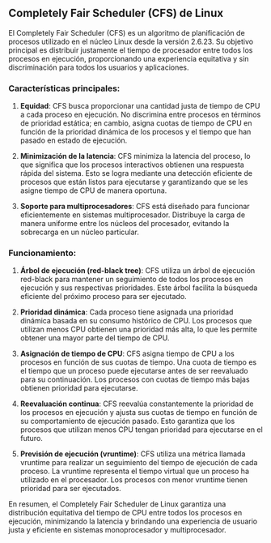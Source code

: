 ## Completely Fair Scheduler (CFS) de Linux

El Completely Fair Scheduler (CFS) es un algoritmo de planificación de procesos utilizado en el núcleo Linux desde la versión 2.6.23. Su objetivo principal es distribuir justamente el tiempo de procesador entre todos los procesos en ejecución, proporcionando una experiencia equitativa y sin discriminación para todos los usuarios y aplicaciones.

### Características principales:

1. **Equidad**: CFS busca proporcionar una cantidad justa de tiempo de CPU a cada proceso en ejecución. No discrimina entre procesos en términos de prioridad estática; en cambio, asigna cuotas de tiempo de CPU en función de la prioridad dinámica de los procesos y el tiempo que han pasado en estado de ejecución.

2. **Minimización de la latencia**: CFS minimiza la latencia del proceso, lo que significa que los procesos interactivos obtienen una respuesta rápida del sistema. Esto se logra mediante una detección eficiente de procesos que están listos para ejecutarse y garantizando que se les asigne tiempo de CPU de manera oportuna.

3. **Soporte para multiprocesadores**: CFS está diseñado para funcionar eficientemente en sistemas multiprocesador. Distribuye la carga de manera uniforme entre los núcleos del procesador, evitando la sobrecarga en un núcleo particular.

### Funcionamiento:

1. **Árbol de ejecución (red-black tree)**: CFS utiliza un árbol de ejecución red-black para mantener un seguimiento de todos los procesos en ejecución y sus respectivas prioridades. Este árbol facilita la búsqueda eficiente del próximo proceso para ser ejecutado.

2. **Prioridad dinámica**: Cada proceso tiene asignada una prioridad dinámica basada en su consumo histórico de CPU. Los procesos que utilizan menos CPU obtienen una prioridad más alta, lo que les permite obtener una mayor parte del tiempo de CPU.

3. **Asignación de tiempo de CPU**: CFS asigna tiempo de CPU a los procesos en función de sus cuotas de tiempo. Una cuota de tiempo es el tiempo que un proceso puede ejecutarse antes de ser reevaluado para su continuación. Los procesos con cuotas de tiempo más bajas obtienen prioridad para ejecutarse.

4. **Reevaluación continua**: CFS reevalúa constantemente la prioridad de los procesos en ejecución y ajusta sus cuotas de tiempo en función de su comportamiento de ejecución pasado. Esto garantiza que los procesos que utilizan menos CPU tengan prioridad para ejecutarse en el futuro.

5. **Previsión de ejecución (vruntime)**: CFS utiliza una métrica llamada vruntime para realizar un seguimiento del tiempo de ejecución de cada proceso. La vruntime representa el tiempo virtual que un proceso ha utilizado en el procesador. Los procesos con menor vruntime tienen prioridad para ser ejecutados.

En resumen, el Completely Fair Scheduler de Linux garantiza una distribución equitativa del tiempo de CPU entre todos los procesos en ejecución, minimizando la latencia y brindando una experiencia de usuario justa y eficiente en sistemas monoprocesador y multiprocesador.
